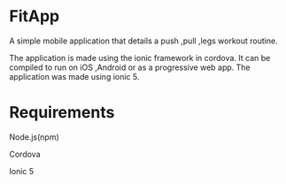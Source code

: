 # FitApp
A simple mobile application that details a push ,pull ,legs workout routine.

The application is made using the ionic framework in cordova.
It can be compiled to run on iOS ,Android or as a progressive web app.
The application was made using ionic 5.

# Requirements

Node.js(npm)

Cordova

Ionic 5
